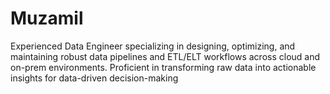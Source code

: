 # Muzamil
Experienced Data Engineer specializing in designing, optimizing, and maintaining robust data pipelines and ETL/ELT workflows across cloud and on-prem environments. Proficient in transforming raw data into actionable insights for data-driven decision-making
